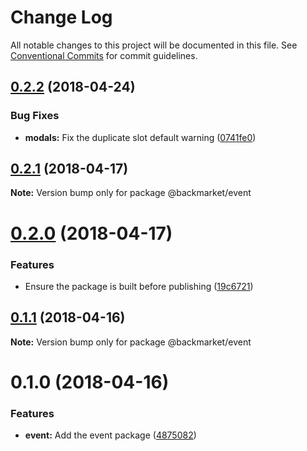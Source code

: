 # Change Log

All notable changes to this project will be documented in this file.
See [Conventional Commits](https://conventionalcommits.org) for commit guidelines.

<a name="0.2.2"></a>
## [0.2.2](https://github.com/antoinerey/kalliste-next/compare/@backmarket/event@0.2.1...@backmarket/event@0.2.2) (2018-04-24)


### Bug Fixes

* **modals:** Fix the duplicate slot default warning ([0741fe0](https://github.com/antoinerey/kalliste-next/commit/0741fe0))




<a name="0.2.1"></a>
## [0.2.1](https://github.com/antoinerey/kalliste-next/compare/@backmarket/event@0.2.0...@backmarket/event@0.2.1) (2018-04-17)




**Note:** Version bump only for package @backmarket/event

<a name="0.2.0"></a>
# [0.2.0](https://github.com/antoinerey/kalliste-next/compare/@backmarket/event@0.1.1...@backmarket/event@0.2.0) (2018-04-17)


### Features

* Ensure the package is built before publishing ([19c6721](https://github.com/antoinerey/kalliste-next/commit/19c6721))




<a name="0.1.1"></a>
## [0.1.1](https://github.com/antoinerey/kalliste-next/compare/@backmarket/event@0.1.0...@backmarket/event@0.1.1) (2018-04-16)




**Note:** Version bump only for package @backmarket/event

<a name="0.1.0"></a>
# 0.1.0 (2018-04-16)


### Features

* **event:** Add the event package ([4875082](https://github.com/antoinerey/kalliste-next/commit/4875082))
